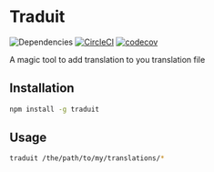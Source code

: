 Traduit
=======

![Dependencies](https://david-dm.org/jdrouet/traduit.svg)
[![CircleCI](https://img.shields.io/circleci/project/jdrouet/traduit.svg?maxAge=2592000)](https://circleci.com/gh/jdrouet/traduit)
[![codecov](https://codecov.io/gh/jdrouet/traduit/branch/master/graph/badge.svg)](https://codecov.io/gh/jdrouet/traduit)


A magic tool to add translation to you translation file

Installation
------------

```bash
npm install -g traduit
```

Usage
-----

```bash
traduit /the/path/to/my/translations/*
```
